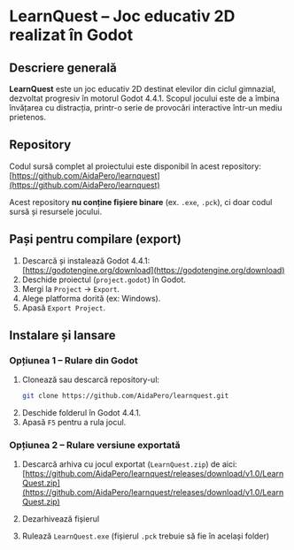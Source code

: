 # LearnQuest – Joc educativ 2D realizat în Godot

##  Descriere generală
**LearnQuest** este un joc educativ 2D destinat elevilor din ciclul gimnazial, dezvoltat progresiv în motorul Godot 4.4.1. Scopul jocului este de a îmbina învățarea cu distracția, printr-o serie de provocări interactive într-un mediu prietenos.

##  Repository
Codul sursă complet al proiectului este disponibil în acest repository:  
 [https://github.com/AidaPero/learnquest](https://github.com/AidaPero/learnquest)

 Acest repository **nu conține fișiere binare** (ex. `.exe`, `.pck`), ci doar codul sursă și resursele jocului.

##  Pași pentru compilare (export)

1. Descarcă și instalează Godot 4.4.1:  
    [https://godotengine.org/download](https://godotengine.org/download)
2. Deschide proiectul (`project.godot`) în Godot.
3. Mergi la `Project` → `Export`.
4. Alege platforma dorită (ex: Windows).
5. Apasă `Export Project`.

##  Instalare și lansare

### Opțiunea 1 – Rulare din Godot
1. Clonează sau descarcă repository-ul:
   ```bash
   git clone https://github.com/AidaPero/learnquest.git
   ```
2. Deschide folderul în Godot 4.4.1.
3. Apasă `F5` pentru a rula jocul.

### Opțiunea 2 – Rulare versiune exportată

1. Descarcă arhiva cu jocul exportat (`LearnQuest.zip`) de aici:  
    [https://github.com/AidaPero/learnquest/releases/download/v1.0/LearnQuest.zip](https://github.com/AidaPero/learnquest/releases/download/v1.0/LearnQuest.zip)

2. Dezarhivează fișierul

3. Rulează `LearnQuest.exe` (fișierul `.pck` trebuie să fie în același folder)



